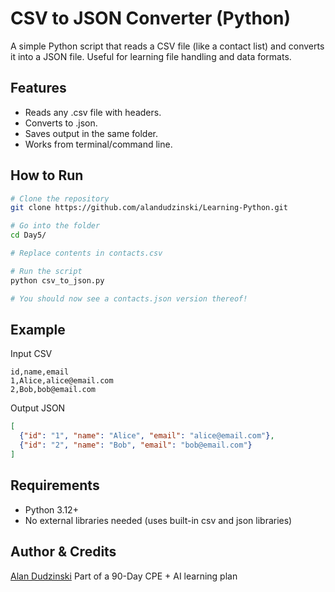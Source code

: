 # CSV to JSON Converter (Python)
A simple Python script that reads a CSV file (like a contact list) and converts it into a JSON file. Useful for learning file handling and data formats.

## Features
- Reads any .csv file with headers.
- Converts to .json.
- Saves output in the same folder.
- Works from terminal/command line.

## How to Run
```bash
# Clone the repository
git clone https://github.com/alandudzinski/Learning-Python.git

# Go into the folder
cd Day5/

# Replace contents in contacts.csv

# Run the script
python csv_to_json.py

# You should now see a contacts.json version thereof!
```

## Example
Input CSV
```csv
id,name,email
1,Alice,alice@email.com
2,Bob,bob@email.com
```
Output JSON
```json
[
  {"id": "1", "name": "Alice", "email": "alice@email.com"},
  {"id": "2", "name": "Bob", "email": "bob@email.com"}
]
```
## Requirements
- Python 3.12+
- No external libraries needed (uses built-in csv and json libraries)

## Author & Credits
[Alan Dudzinski](https://github.com/alandudzinski)
Part of a 90-Day CPE + AI learning plan
